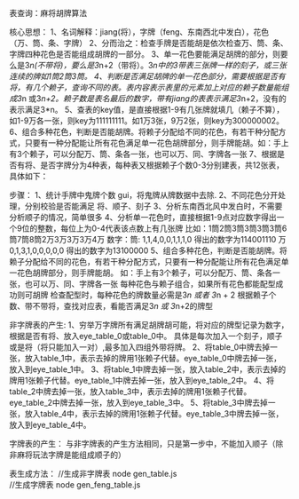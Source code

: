 表查询：麻将胡牌算法

核心思想：
1、名词解释：jiang(将），字牌（feng、东南西北中发白），花色（万、筒、条、字牌）
2、分而治之：检查手牌是否能胡是依次检查万、筒、条、字牌四种花色是否能组成胡牌的一部分。
3、单一花色要能满足胡牌的部分，则要么是3*n(不带将)，要么是3*n+2（带将）。3*n中的3带表三张牌一样的刻子，或三张连续的牌如1筒2筒3筒。
4、判断是否满足胡牌的单一花色部分，需要根据是否有将，有几个赖子，查询不同的表。表内容表示表里的元素加上对应的赖子数量能组成3*n 或3*n+2。赖子数是表名最后的数字，带有jiang的表表示满足3*n+2，没有的表示满足3*n。
5、查表的key值，是直接根据1-9有几张牌就填几（赖子不算），如1-9万各一张，则key为111111111。如1万3张，9万2张，则key为300000002。
6、组合多种花色，判断是否能胡牌。将赖子分配给不同的花色，有若干种分配方式，只要有一种分配能让所有花色满足单一花色胡牌部分，则手牌能胡。如：手上有3个赖子，可以分配万、筒、条各一张，也可以万、同、字牌各一张
7、根据是否有将、是否字牌分为4种表，每种表又根据赖子个数0-3分别建表，共12张表，具体如下：


步骤：
1、统计手牌中鬼牌个数 gui，将鬼牌从牌数据中去除.
2、不同花色分开处理，分别校验是否能满足 将、顺子、刻子
3、分析东南西北风中发白时，不需要分析顺子的情况，简单很多
4、分析单一花色时，直接根据1-9点对应数字得出一个9位的整数，每位上为0-4代表该点数上有几张牌
比如：1筒2筒3筒3筒3筒3筒6筒7筒8筒2万3万3万3万4万
数字：筒: 1,1,4,0,0,1,1,1,0 得出的数字为114001110
万 0,1,3,1,0,0,0,0,0 得出的数字为13100000
5、组合多种花色，判断是否能胡牌。将赖子分配给不同的花色，有若干种分配方式，只要有一种分配能让所有花色满足单一花色胡牌部分，则手牌能胡。
如：手上有3个赖子，可以分配万、筒、条各一张，也可以万、同、字牌各一张
每种花色与赖子组合，如果所有花色都能配型成功则可胡牌
检查配型时，每种花色的牌数量必需是3*n 或者 3*n + 2
根据赖子个数、带不带将，查找对应表，看能否满足3*n 或 3*n+2的牌型
 
非字牌表的产生:
1、穷举万字牌所有满足胡牌胡可能，将对应的牌型记录为数字，根据是否有将、放入eye_table_0或table_0中。
具体是每次加入一个刻子，顺子或是将（将只能加入一对）,最多加入四组外带将牌。
2、将table_0中牌去掉一张，放入table_1中，表示去掉的牌用1张赖子代替。eye_table_0中牌去掉一张，放入到eye_table_1中。
3、将table_1中牌去掉一张，放入table_2中，表示去掉的牌用1张赖子代替。eye_table_1中牌去掉一张，放入到eye_table_2中。
4、将table_2中牌去掉一张，放入table_3中，表示去掉的牌用1张赖子代替。eye_table_2中牌去掉一张，放入到eye_table_3中。
5、将table_3中牌去掉一张，放入table_4中，表示去掉的牌用1张赖子代替。eye_table_3中牌去掉一张，放入到eye_table_4中。

字牌表的产生：
与非字牌表的产生方法相同，只是第一步中，不能加入顺子（除非麻将玩法字牌是能组成顺子的）


表生成方法：
//生成非字牌表
node gen_table.js  
//生成字牌表
node gen_feng_table.js  

